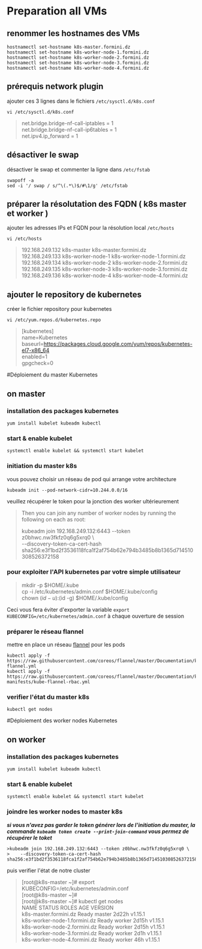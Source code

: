 # Preparation all VMs
## renommer les hostnames des VMs
```shell
hostnamectl set-hostname k8s-master.formini.dz
hostnamectl set-hostname k8s-worker-node-1.formini.dz
hostnamectl set-hostname k8s-worker-node-2.formini.dz
hostnamectl set-hostname k8s-worker-node-3.formini.dz
hostnamectl set-hostname k8s-worker-node-4.formini.dz
```
## prérequis network plugin
ajouter ces 3 lignes dans le fichiers `/etc/sysctl.d/k8s.conf`
```shell
vi /etc/sysctl.d/k8s.conf
```
>net.bridge.bridge-nf-call-iptables = 1  
>net.bridge.bridge-nf-call-ip6tables = 1  
>net.ipv4.ip_forward = 1  

## désactiver le swap
désactiver le swap et commenter la ligne dans `/etc/fstab`
```shell
swapoff -a
sed -i '/ swap / s/^\(.*\)$/#\1/g' /etc/fstab
```

## préparer la résolutation des FQDN ( k8s master et worker )
ajouter les adresses IPs et FQDN pour la résolution local `/etc/hosts`
```shell
vi /etc/hosts
```
>192.168.249.132		k8s-master			    k8s-master.formini.dz  
>192.168.249.133		k8s-worker-node-1	  k8s-worker-node-1.formini.dz  
>192.168.249.134		k8s-worker-node-2	  k8s-worker-node-2.formini.dz  
>192.168.249.135		k8s-worker-node-3	  k8s-worker-node-3.formini.dz  
>192.168.249.136		k8s-worker-node-4	  k8s-worker-node-4.formini.dz  

## ajouter le repository de kubernetes
créer le fichier repository pour kubernetes
```shell
vi /etc/yum.repos.d/kubernetes.repo
```
>[kubernetes]  
>name=Kubernetes  
>baseurl=https://packages.cloud.google.com/yum/repos/kubernetes-el7-x86_64  
>enabled=1  
>gpgcheck=0  

#Déploiement du master Kubernetes
## on master
### installation des packages kubernetes
```shell
yum install kubelet kubeadm kubectl
```
### start & enable kubelet
```shell
systemctl enable kubelet && systemctl start kubelet
```
### initiation du master k8s
vous pouvez choisir un réseau de pod qui arrange votre architecture
```shell
kubeadm init --pod-network-cidr=10.244.0.0/16
```
veuillez récupérer le token pour la jonction des worker ultérieurement 
>Then you can join any number of worker nodes by running the following on each as root:  
>  
>kubeadm join 192.168.249.132:6443 --token z0bhwc.nw3fkfz0q6g5xrq0 \  
>    --discovery-token-ca-cert-hash sha256:e3f1bd2f3536118fca1f2af754b62e794b3485b8b1365d714510308526372158     

### pour exploiter l'API kubernetes par votre simple utilisateur 
>mkdir -p $HOME/.kube  
>cp -i /etc/kubernetes/admin.conf $HOME/.kube/config  
>chown $(id -u):$(id -g) $HOME/.kube/config  

Ceci vous fera éviter d'exporter la variable `export KUBECONFIG=/etc/kubernetes/admin.conf` à chaque ouverture de session
### préparer le réseau flannel
mettre en place un réseau [flannel](https://coreos.com/flannel/docs/latest/?source=post_page---------------------------) pour les pods
```shell
kubectl apply -f https://raw.githubusercontent.com/coreos/flannel/master/Documentation/kube-flannel.yml
kubectl apply -f https://raw.githubusercontent.com/coreos/flannel/master/Documentation/k8s-manifests/kube-flannel-rbac.yml
```
### verifier l'état du master k8s
```shell
kubectl get nodes
```

#Déploiement des worker nodes Kubernetes
## on worker
### installation des packages kubernetes
```shell
yum install kubelet kubeadm kubectl
```
### start & enable kubelet
```shell
systemctl enable kubelet && systemctl start kubelet
```
### joindre les worker nodes to master k8s
***si vous n'avez pas garder le token générer lors de l'initiation du master, la commande `kubeadm token create --print-join-command` vous permez de récupérer le toket***
```shell
>kubeadm join 192.168.249.132:6443 --token z0bhwc.nw3fkfz0q6g5xrq0 \  
>    --discovery-token-ca-cert-hash sha256:e3f1bd2f3536118fca1f2af754b62e794b3485b8b1365d714510308526372158  
```
puis verifier l'état de notre cluster
>[root@k8s-master ~]# export KUBECONFIG=/etc/kubernetes/admin.conf  
>[root@k8s-master ~]#  
>[root@k8s-master ~]# kubectl get nodes  
>NAME                              STATUS     ROLES    AGE     VERSION  
>k8s-master.formini.dz             Ready      master   2d22h   v1.15.1  
>k8s-worker-node-1.formini.dz      Ready      worker   2d15h   v1.15.1  
>k8s-worker-node-2.formini.dz      Ready      worker   2d15h   v1.15.1  
>k8s-worker-node-3.formini.dz      Ready      worker   2d1h    v1.15.1  
>k8s-worker-node-4.formini.dz      Ready      worker   46h     v1.15.1  
